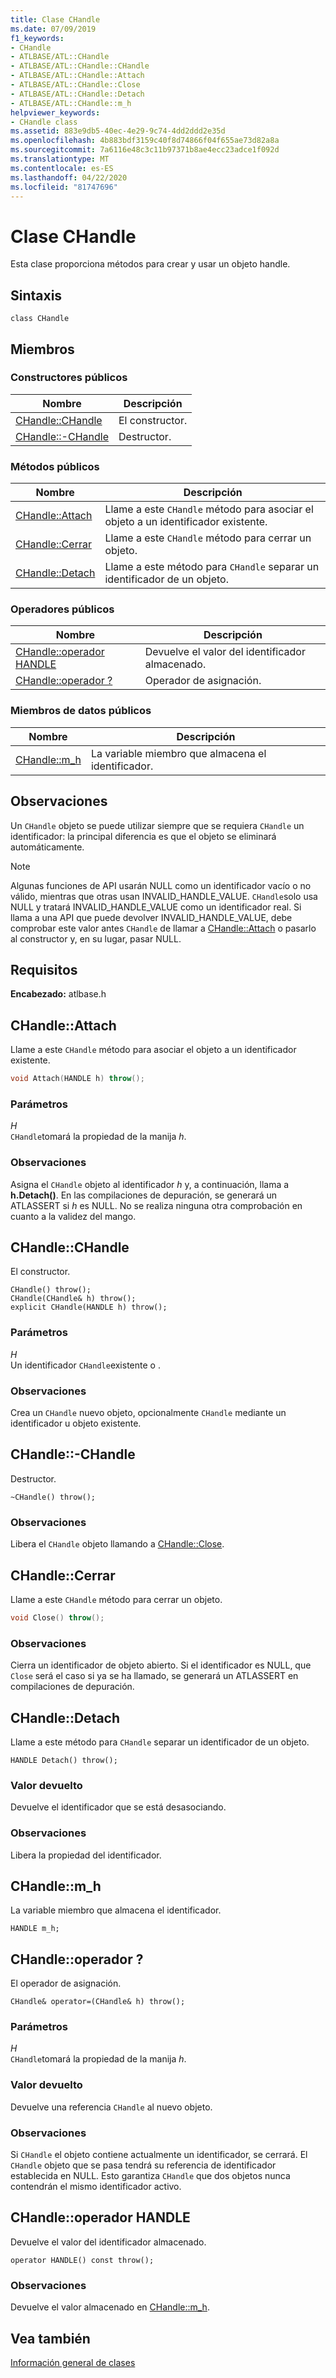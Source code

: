 ```yaml
---
title: Clase CHandle
ms.date: 07/09/2019
f1_keywords:
- CHandle
- ATLBASE/ATL::CHandle
- ATLBASE/ATL::CHandle::CHandle
- ATLBASE/ATL::CHandle::Attach
- ATLBASE/ATL::CHandle::Close
- ATLBASE/ATL::CHandle::Detach
- ATLBASE/ATL::CHandle::m_h
helpviewer_keywords:
- CHandle class
ms.assetid: 883e9db5-40ec-4e29-9c74-4dd2ddd2e35d
ms.openlocfilehash: 4b883bdf3159c40f8d74866f04f655ae73d82a8a
ms.sourcegitcommit: 7a6116e48c3c11b97371b8ae4ecc23adce1f092d
ms.translationtype: MT
ms.contentlocale: es-ES
ms.lasthandoff: 04/22/2020
ms.locfileid: "81747696"
---
```

# <a name="chandle-class"></a>Clase CHandle

Esta clase proporciona métodos para crear y usar un objeto handle.

## <a name="syntax"></a>Sintaxis

```
class CHandle
```

## <a name="members"></a>Miembros

### <a name="public-constructors"></a>Constructores públicos

|Nombre|Descripción|
|----------|-----------------|
|[CHandle::CHandle](#chandle)|El constructor.|
|[CHandle::-CHandle](#dtor)|Destructor.|

### <a name="public-methods"></a>Métodos públicos

|Nombre|Descripción|
|----------|-----------------|
|[CHandle::Attach](#attach)|Llame a este `CHandle` método para asociar el objeto a un identificador existente.|
|[CHandle::Cerrar](#close)|Llame a este `CHandle` método para cerrar un objeto.|
|[CHandle::Detach](#detach)|Llame a este método para `CHandle` separar un identificador de un objeto.|

### <a name="public-operators"></a>Operadores públicos

|Nombre|Descripción|
|----------|-----------------|
|[CHandle::operador HANDLE](#operator_handle)|Devuelve el valor del identificador almacenado.|
|[CHandle::operador ?](#operator_eq)|Operador de asignación.|

### <a name="public-data-members"></a>Miembros de datos públicos

|Nombre|Descripción|
|----------|-----------------|
|[CHandle::m_h](#m_h)|La variable miembro que almacena el identificador.|

## <a name="remarks"></a>Observaciones

Un `CHandle` objeto se puede utilizar siempre que se requiera `CHandle` un identificador: la principal diferencia es que el objeto se eliminará automáticamente.

> [!NOTE]
> Algunas funciones de API usarán NULL como un identificador vacío o no válido, mientras que otras usan INVALID_HANDLE_VALUE. `CHandle`solo usa NULL y tratará INVALID_HANDLE_VALUE como un identificador real. Si llama a una API que puede devolver INVALID_HANDLE_VALUE, debe comprobar este valor antes `CHandle` de llamar a [CHandle::Attach](#attach) o pasarlo al constructor y, en su lugar, pasar NULL.

## <a name="requirements"></a>Requisitos

**Encabezado:** atlbase.h

## <a name="chandleattach"></a><a name="attach"></a>CHandle::Attach

Llame a este `CHandle` método para asociar el objeto a un identificador existente.

```cpp
void Attach(HANDLE h) throw();
```

### <a name="parameters"></a>Parámetros

*H*<br/>
`CHandle`tomará la propiedad de la manija *h*.

### <a name="remarks"></a>Observaciones

Asigna el `CHandle` objeto al identificador *h* y, a continuación, llama a **h.Detach()**. En las compilaciones de depuración, se generará un ATLASSERT si *h* es NULL. No se realiza ninguna otra comprobación en cuanto a la validez del mango.

## <a name="chandlechandle"></a><a name="chandle"></a>CHandle::CHandle

El constructor.

```
CHandle() throw();
CHandle(CHandle& h) throw();
explicit CHandle(HANDLE h) throw();
```

### <a name="parameters"></a>Parámetros

*H*<br/>
Un identificador `CHandle`existente o .

### <a name="remarks"></a>Observaciones

Crea un `CHandle` nuevo objeto, opcionalmente `CHandle` mediante un identificador u objeto existente.

## <a name="chandlechandle"></a><a name="dtor"></a>CHandle::-CHandle

Destructor.

```
~CHandle() throw();
```

### <a name="remarks"></a>Observaciones

Libera el `CHandle` objeto llamando a [CHandle::Close](#close).

## <a name="chandleclose"></a><a name="close"></a>CHandle::Cerrar

Llame a este `CHandle` método para cerrar un objeto.

```cpp
void Close() throw();
```

### <a name="remarks"></a>Observaciones

Cierra un identificador de objeto abierto. Si el identificador es NULL, que `Close` será el caso si ya se ha llamado, se generará un ATLASSERT en compilaciones de depuración.

## <a name="chandledetach"></a><a name="detach"></a>CHandle::Detach

Llame a este método para `CHandle` separar un identificador de un objeto.

```
HANDLE Detach() throw();
```

### <a name="return-value"></a>Valor devuelto

Devuelve el identificador que se está desasociando.

### <a name="remarks"></a>Observaciones

Libera la propiedad del identificador.

## <a name="chandlem_h"></a><a name="m_h"></a>CHandle::m_h

La variable miembro que almacena el identificador.

```
HANDLE m_h;
```

## <a name="chandleoperator-"></a><a name="operator_eq"></a>CHandle::operador ?

El operador de asignación.

```
CHandle& operator=(CHandle& h) throw();
```

### <a name="parameters"></a>Parámetros

*H*<br/>
`CHandle`tomará la propiedad de la manija *h*.

### <a name="return-value"></a>Valor devuelto

Devuelve una referencia `CHandle` al nuevo objeto.

### <a name="remarks"></a>Observaciones

Si `CHandle` el objeto contiene actualmente un identificador, se cerrará. El `CHandle` objeto que se pasa tendrá su referencia de identificador establecida en NULL. Esto garantiza `CHandle` que dos objetos nunca contendrán el mismo identificador activo.

## <a name="chandleoperator-handle"></a><a name="operator_handle"></a>CHandle::operador HANDLE

Devuelve el valor del identificador almacenado.

```
operator HANDLE() const throw();
```

### <a name="remarks"></a>Observaciones

Devuelve el valor almacenado en [CHandle::m_h](#m_h).

## <a name="see-also"></a>Vea también

[Información general de clases](../../atl/atl-class-overview.md)

